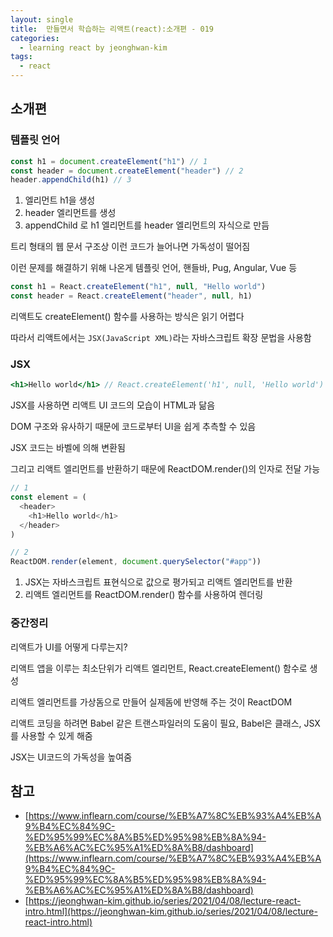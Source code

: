 ```yaml
---
layout: single
title:  만들면서 학습하는 리액트(react):소개편 - 019
categories: 
  - learning react by jeonghwan-kim
tags: 
  - react
---
```


## 소개편 

### 템플릿 언어

```javascript
const h1 = document.createElement("h1") // 1
const header = document.createElement("header") // 2
header.appendChild(h1) // 3
```

1. 엘리먼트 h1을 생성
1. header 엘리먼트를 생성
1. appendChild 로 h1 엘리먼트를 header 엘리먼트의 자식으로 만듬

트리 형태의 웹 문서 구조상 이런 코드가 늘어나면 가독성이 떨어짐

이런 문제를 해결하기 위해 나온게 템플릿 언어, 핸들바, Pug, Angular, Vue 등

```javascript
const h1 = React.createElement("h1", null, "Hello world")
const header = React.createElement("header", null, h1)
```

리액트도 createElement() 함수를 사용하는 방식은 읽기 어렵다

따라서 리액트에서는 `JSX(JavaScript XML)`라는 자바스크립트 확장 문법을 사용함

### JSX

```jsx
<h1>Hello world</h1> // React.createElement('h1', null, 'Hello world')
```

JSX를 사용하면 리액트 UI 코드의 모습이 HTML과 닮음

DOM 구조와 유사하기 때문에 코드로부터 UI을 쉽게 추측할 수 있음

JSX 코드는 바벨에 의해 변환됨

그리고 리액트 엘리먼트를 반환하기 때문에 ReactDOM.render()의 인자로 전달 가능

```javascript
// 1
const element = (
  <header>
    <h1>Hello world</h1>
  </header>
)

// 2
ReactDOM.render(element, document.querySelector("#app"))
```

1. JSX는 자바스크립트 표현식으로 값으로 평가되고 리액트 엘리먼트를 반환
1. 리액트 엘리먼트를 ReactDOM.render() 함수를 사용하여 렌더링

### 중간정리

리액트가 UI를 어떻게 다루는지?

리액트 앱을 이루는 최소단위가 리액트 엘리먼트, React.createElement() 함수로 생성

리액트 엘리먼트를 가상돔으로 만들어 실제돔에 반영해 주는 것이 ReactDOM

리액트 코딩을 하려면 Babel 같은 트랜스파일러의 도움이 필요, Babel은 클래스, JSX를 사용할 수 있게 해줌

JSX는 UI코드의 가독성을 높여줌

## 참고
- [https://www.inflearn.com/course/%EB%A7%8C%EB%93%A4%EB%A9%B4%EC%84%9C-%ED%95%99%EC%8A%B5%ED%95%98%EB%8A%94-%EB%A6%AC%EC%95%A1%ED%8A%B8/dashboard](https://www.inflearn.com/course/%EB%A7%8C%EB%93%A4%EB%A9%B4%EC%84%9C-%ED%95%99%EC%8A%B5%ED%95%98%EB%8A%94-%EB%A6%AC%EC%95%A1%ED%8A%B8/dashboard)
- [https://jeonghwan-kim.github.io/series/2021/04/08/lecture-react-intro.html](https://jeonghwan-kim.github.io/series/2021/04/08/lecture-react-intro.html)